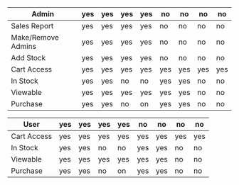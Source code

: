 | Admin              | yes | yes | yes | yes | no  | no  | no  | no  |
|--------------------|-----|-----|-----|-----|-----|-----|-----|-----|
| Sales Report       | yes | yes | yes | yes | no  | no  | no  | no  |
| Make/Remove Admins | yes | yes | yes | yes | no  | no  | no  | no  |
| Add Stock          | yes | yes | yes | yes | no  | no  | no  | no  |
| Cart Access        | yes | yes | yes | yes | yes | yes | yes | yes |
| In Stock           | yes | yes | no  | no  | yes | yes | no  | no  |
| Viewable           | yes | yes | yes | yes | yes | yes | no  | no  |
| Purchase           | yes | yes | no  | on  | yes | yes | no  | no  |

| User               | yes | yes | yes | yes | no  | no  | no  | no  |
|--------------------|-----|-----|-----|-----|-----|-----|-----|-----|
| Cart Access        | yes | yes | yes | yes | yes | yes | yes | yes |
| In Stock           | yes | yes | no  | no  | yes | yes | no  | no  |
| Viewable           | yes | yes | yes | yes | yes | yes | no  | no  |
| Purchase           | yes | yes | no  | on  | yes | yes | no  | no  |

